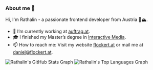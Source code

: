 ### About me 👋

Hi, I'm Rathalin - a passionate frontend developer from Austria 🐄🏔️.

- 💼 I’m currently working at [auftrag.at](https://a.auftrag.at/).
- 🎓 I finished my Master’s degree in [Interactive Media](https://www.fh-ooe.at/campus-hagenberg/studiengaenge/master/interactive-media/).
- 📫 How to reach me: Visit my website [flockert.at](https://flockert.at/) or mail me at [daniel@flockert.at](mailto:daniel@flockert.at).

![Rathalin's GitHub Stats Graph](https://github-readme-stats.vercel.app/api?username=rathalin&show_icons=true&count_private=true&theme=transparent)
![Rathalin's Top Languages Graph](https://github-readme-stats.vercel.app/api/top-langs/?username=rathalin&layout=compact&hide=html&langs_count=10&theme=transparent)
